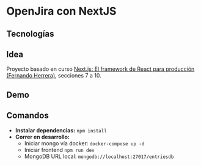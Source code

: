 # OpenJira con NextJS

## Tecnologías

## Idea
Proyecto basado en curso [Next.js: El framework de React para producción (Fernando Herrera)](https://www.udemy.com/course/nextjs-fh/), secciones 7 a 10.

## Demo

## Comandos
- **Instalar dependencias:** `npm install`
- **Correr en desarrollo:**
  - Iniciar mongo vía docker:
    `docker-compose up -d`
  - Iniciar frontend
    `npm run dev`
  - MongoDB URL local:
    `mongodb://localhost:27017/entriesdb`
